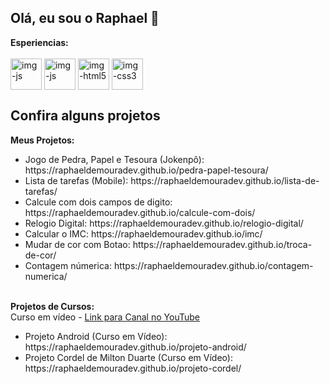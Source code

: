 ## Olá, eu sou o Raphael 👋
<div> 
   <strong>Esperiencias:</strong>
</div>

<div style="display: inline_block"><br>
   <img align="center" alt="img-js" heigth="50" width="50" src="https://cdn.jsdelivr.net/gh/devicons/devicon@latest/icons/react/react-original.svg" />
   <img align="center" alt="img-js" heigth="50" width="50" src="https://cdn.jsdelivr.net/gh/devicons/devicon@latest/icons/javascript/javascript-original.svg" />
   <img align="center" alt="img-html5" heigth="50" width="50" src="https://cdn.jsdelivr.net/gh/devicons/devicon@latest/icons/html5/html5-original.svg" />
   <img align="center" alt="img-css3" heigth="50" width="50" src="https://cdn.jsdelivr.net/gh/devicons/devicon@latest/icons/css3/css3-original.svg" />
</div>

<h2></h2>

<div>
   <h2>Confira alguns projetos</h2>

   <strong>Meus Projetos:</strong>
   <ul>
      <li>Jogo de Pedra, Papel e Tesoura (Jokenpô): https://raphaeldemouradev.github.io/pedra-papel-tesoura/</li>
      <li>Lista de tarefas (Mobile): https://raphaeldemouradev.github.io/lista-de-tarefas/</li>
      <li>Calcule com dois campos de digito: https://raphaeldemouradev.github.io/calcule-com-dois/</li>
      <li>Relogio Digital: https://raphaeldemouradev.github.io/relogio-digital/</li>
      <li>Calcular o IMC: https://raphaeldemouradev.github.io/imc/</li>
      <li>Mudar de cor com Botao: https://raphaeldemouradev.github.io/troca-de-cor/</li>
      <li>Contagem númerica: https://raphaeldemouradev.github.io/contagem-numerica/</li>
   </ul>

   <br>
   <strong font-size: 30px;>Projetos de Cursos:</strong>
      <br>Curso em vídeo - <a href="https://www.youtube.com/c/CursoemV%C3%ADdeo">Link para Canal no YouTube<a> 
   <ul>
      <li>Projeto Android (Curso em Vídeo): https://raphaeldemouradev.github.io/projeto-android/</li>
      <li>Projeto Cordel de Milton Duarte (Curso em Vídeo): https://raphaeldemouradev.github.io/projeto-cordel/</li>
   </ul>
</div>
